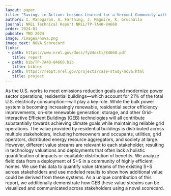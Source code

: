 ```yaml
---
layout: paper
title: "Savings in Action: Lessons Learned for a Vermont Community with Solar plus Storage"
authors: I. Manogaran, A. Farthing, J. Maguire, K. Gruchalla
journal: NREL Technical Report NREL/TP-7A40-84660
order: 2024-01
pubdate: TBD 2024
image: /images/nova.png
image_text: NOVA Scorecard
links:
 - path: https://www.nrel.gov/docs/fy24osti/84660.pdf
   title: report 
 - path: bib/TP-7A40-84660.bib
   title: bibtex
 - path: https://reopt.nrel.gov/projects/case-study-nova.html
   title: project
---
```


As the U.S. works to meet emissions reduction goals and modernize power sector operations, residential buildings—which account for 21% of the total U.S. electricity consumption—will play a key role. While the bulk power system is becoming increasingly renewable, residential sector efficiency improvements, on-site renewable generation, storage, and other Grid-interactive Efficient Buildings (GEB) technologies will all contribute substantially towards achieving climate goals while maintaining reliable grid operations. The value provided by residential buildings is distributed across multiple stakeholders, including homeowners and occupants, utilities, grid operators, distributed energy resource aggregators, and society at large. However, different value streams are relevant to each stakeholder, resulting in technology valuations and deployments that often lack a holistic quantification of impacts or equitable distribution of benefits.   We analyze field data from a deployment of S+S in a community of highly efficient homes. We use this data to quantify value streams of the existing S+S across stakeholders and use modeled results to show how additional value could be derived from these systems. As a unique contribution of this report, we additionally demonstrate how GEB these value streams can be visualized and communicated across stakeholders using a novel scorecard. 